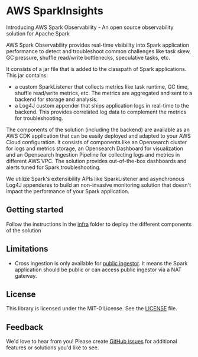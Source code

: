 # AWS SparkInsights

Introducing AWS Spark Observability - An open source observability solution for Apache Spark

AWS Spark Observability provides real-time visibility into Spark application performance to detect and troubleshoot common challenges like task skew, GC pressure, shuffle read/write bottlenecks, speculative tasks, etc.

It consists of a jar file that is added to the classpath of Spark applications. This jar contains:
 * a custom SparkListener that collects metrics like task runtime, GC time, shuffle read/write metrics, etc. The metrics are aggregated and sent to a backend for storage and analysis.
 * a Log4J custom appender that ships application logs in real-time to the backend. This provides correlated log data to complement the metrics for troubleshooting.

The components of the solution (including the backend) are available as an AWS CDK application that can be easily deployed and adapted to your AWS Cloud configuration. 
It consists of components like an Opensearch cluster for logs and metrics storage, an Opensearch Dashboard for visualization and an Opensearch Ingestion Pipeline for collecting logs and metrics in different AWS VPC.
The solution provides out-of-the-box dashboards and alerts tuned for Spark troubleshooting.

We utilize Spark's extensibility APIs like SparkListener and asynchronous Log4J appenderes to build an non-invasive monitoring solution that doesn't impact the performance of your Spark application.

## Getting started

Follow the instructions in the [infra](./infra/README.md) folder to deploy the different components of the solution

## Limitations

 * Cross ingestion is only available for [public ingestor](https://docs.aws.amazon.com/opensearch-service/latest/developerguide/configure-client.html#configure-client-auth). 
   It means the Spark application should be  public or can access public ingestor via a NAT gateway.

## License
This library is licensed under the MIT-0 License. See the [LICENSE](LICENSE) file.

## Feedback
We'd love to hear from you! Please create [GitHub issues](https://github.com/awslabs/aws-data-solutions-framework/issues) for additional features or solutions you'd like to see.

